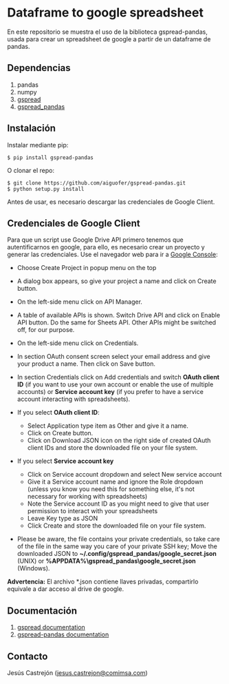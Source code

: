 # Dataframe to google spreadsheet

En este repositorio se muestra el uso de la biblioteca gspread-pandas, usada para crear un spreadsheet de google a partir de un dataframe de pandas.

## Dependencias

1. pandas
2. numpy
2. [gspread](https://github.com/burnash/gspread)
3. [gspread_pandas](https://github.com/aiguofer/gspread-pandas)


## Instalación

Instalar mediante pip:

```
$ pip install gspread-pandas
```

O clonar el repo:

```
$ git clone https://github.com/aiguofer/gspread-pandas.git
$ python setup.py install
```

Antes de usar, es necesario descargar las credenciales de Google Client.


## Credenciales de Google Client

Para que un script use Google Drive API primero tenemos que autentificarnos en google, para ello, es necesario crear un proyecto y generar las credenciales. Use el navegador web para ir a [Google Console](https://console.cloud.google.com/):


- Choose Create Project in popup menu on the top

- A dialog box appears, so give your project a name and click on Create button.

- On the left-side menu click on API Manager.

- A table of available APIs is shown. Switch Drive API and click on Enable API button. Do the same for Sheets API. Other APIs might be switched off, for our purpose.

- On the left-side menu click on Credentials.

- In section OAuth consent screen select your email address and give your product a name. Then click on Save button.

- In section Credentials click on Add credentials and switch **OAuth client ID** (if you want to use your own account or enable the use of multiple accounts) or **Service account key** (if you prefer to have a service account interacting with spreadsheets).

- If you select **OAuth client ID**:
  - Select Application type item as Other and give it a name.
  - Click on Create button.
  - Click on Download JSON icon on the right side of created OAuth client IDs and store the downloaded file on your file system.

- If you select **Service account key**
  - Click on Service account dropdown and select New service account
  - Give it a Service account name and ignore the Role dropdown (unless you know you need this for something else, it's not necessary for working with spreadsheets)
  - Note the Service account ID as you might need to give that user permission to interact with your spreadsheets
  - Leave Key type as JSON
  - Click Create and store the downloaded file on your file system.

- Please be aware, the file contains your private credentials, so take care of the file in the same way you care of your private SSH key; Move the downloaded JSON to **~/.config/gspread_pandas/google_secret.json** (UNIX) or **%APPDATA%\gspread_pandas\google_secret.json** (Windows).



**Advertencia:** El archivo *.json contiene llaves privadas, compartirlo equivale a dar acceso al drive de google.

## Documentación

1. [gspread documentation](https://docs.gspread.org/en/latest/)
3. [gspread-pandas documentation](https://gspread-pandas.readthedocs.io/en/latest/gspread_pandas.html)


## Contacto

Jesús Castrejón (jesus.castrejon@comimsa.com)

